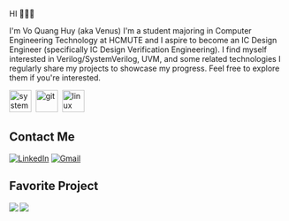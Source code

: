 HI 👋👋👋

<a>I'm Vo Quang Huy (aka Venus)</a>
<a>I'm a student majoring in Computer Engineering Technology at HCMUTE and I aspire to become an IC Design Engineer (specifically IC Design Verification Engineering).</a> 
<a>I find myself interested in Verilog/SystemVerilog, UVM, and some related technologies</a>
I regularly share my projects to showcase my progress. Feel free to explore them if you're interested.

<p align="left">
<img src="https://eirikpre.gallerycdn.vsassets.io/extensions/eirikpre/systemverilog/0.13.11/1736203680374/Microsoft.VisualStudio.Services.Icons.Default" alt="systemverilog" width="40" height="40"/>&nbsp;
<img src="https://cdn.jsdelivr.net/gh/devicons/devicon/icons/git/git-original.svg" alt="git" width="40" height="40"/>&nbsp;
<img src="https://cdn.jsdelivr.net/gh/devicons/devicon/icons/linux/linux-original.svg" alt="linux" width="40" height="40"/>&nbsp;
</p>


## Contact Me
<p><a href="https://www.linkedin.com/in/quang-huy-v%C3%B5-3947b0214/" target="_blank"><img src="https://img.shields.io/badge/LinkedIn-%230077B5.svg?&style=flat-square&logo=linkedin&logoColor=white" alt="LinkedIn"></a> 
<a href="huyvo2102@gmail.com" target="_blank"><img src="https://img.shields.io/badge/Gmail-D14836?style=flat&logo=gmail&logoColor=white" alt="Gmail"></a> </p>


## Favorite Project
<a href="https://github.com/Venus-Lv5/UART_VIP_Verification">
  <!-- Change the `github-readme-stats.anuraghazra1.vercel.app` to `github-readme-stats.vercel.app`  -->
  <img align="left" src="https://github-readme-stats.vercel.app/api/pin/?username=Venus-Lv5&repo=UART_VIP_Verification&theme=radical" />
</a>    

<a href="https://github.com/Venus-Lv5/UART_VIP_Validate">
  <!-- Change the `github-readme-stats.anuraghazra1.vercel.app` to `github-readme-stats.vercel.app`  -->
  <img align="left" src="https://github-readme-stats.vercel.app/api/pin/?username=Venus-Lv5&repo=UART_VIP_Validate&theme=aura" />
</a>    

